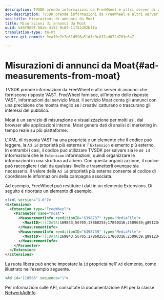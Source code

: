 ```yaml
---
description: TVSDK prende informazioni da FreeWheel e altri server di annunci che forniscono risposte VAST. FreeWheel fornisce, all'interno delle risposte VAST, informazioni dal servizio Moat. Il servizio Moat conta gli annunci con una precisione che mostra meglio se i creativi catturano o trascurano gli interessi del pubblico.
seo-description: TVSDK prende informazioni da FreeWheel e altri server di annunci che forniscono risposte VAST. FreeWheel fornisce, all'interno delle risposte VAST, informazioni dal servizio Moat. Il servizio Moat conta gli annunci con una precisione che mostra meglio se i creativi catturano o trascurano gli interessi del pubblico.
seo-title: Misurazioni di annunci da Moat
title: Misurazioni di annunci da Moat
uuid: b89f900f-50ab-4152-9c0f-11f82d92bffa
translation-type: tm+mt
source-git-commit: 0eaf0e7e7e61d596a51d1c9c837ad072d703c6a7

---
```



# Misurazioni di annunci da Moat{#ad-measurements-from-moat}

TVSDK prende informazioni da FreeWheel e altri server di annunci che forniscono risposte VAST. FreeWheel fornisce, all&#39;interno delle risposte VAST, informazioni dal servizio Moat. Il servizio Moat conta gli annunci con una precisione che mostra meglio se i creativi catturano o trascurano gli interessi del pubblico.

Moat è un servizio di misurazione e visualizzazione per molti usi, dai browser alle applicazioni interne. Moat genera dati di analisi di marketing in tempo reale su più piattaforme.

L&#39;XML di risposta VAST ha una proprietà e un elemento che il codice può leggere, la `Ad id` proprietà più esterna e l&#39; `Extension` elemento più esterno. In entrambi i casi, il codice può utilizzare TVSDK per salvare sia le `Ad id` informazioni che le `Extension` informazioni, quindi organizzare le informazioni in una struttura ad albero. Con questa organizzazione, il codice può raccogliere i dati da qualsiasi livello e trasmetterli ovunque sia necessario. Il valore della `Ad id` proprietà più esterna consente al codice di coordinare le informazioni della campagna associata.

Ad esempio, FreeWheel può restituire i dati in un elemento Extensions. Di seguito è riportato un elemento di esempio.

```xml
<?xml version="1.0"?> 
<Extensions> 
  <Extension type="FreeWheel"> 
    <Parameter name="moat"> 
      <MeasurementInfo renditionID="6398737" type="MediaFile"> 
        <MoatID><![CDATA[169843;56705;17860255;17860316;2509639;g8912342;103311138;g436558;530633]]></MoatID> 
      </MeasurementInfo> 
      <MeasurementInfo renditionID="6398739" type="MediaFile"> 
        <MoatID><![CDATA[169843;56705;17860255;17860316;2509639;g8912342;103311138;g436558;530633]]></MoatID> 
      </MeasurementInfo> 
    </Parameter> 
  </Extension> 
</Extensions> 
```

La ruota libera può anche impostare la `id` proprietà nell&#39; `Ad` elemento, come illustrato nell&#39;esempio seguente.

```xml
<Ad id="118566" sequence="1">
```

Per informazioni sulle API, consultate la documentazione API per la classe [NetworkAdInfo](https://help.adobe.com/en_US/primetime/api/psdk/javadoc_2.7/)
